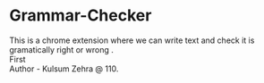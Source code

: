 # Grammar-Checker
This is a chrome extension  where we can write text and check it is gramatically right or wrong .
<br>First<br/>
Author - Kulsum Zehra @ 110.
